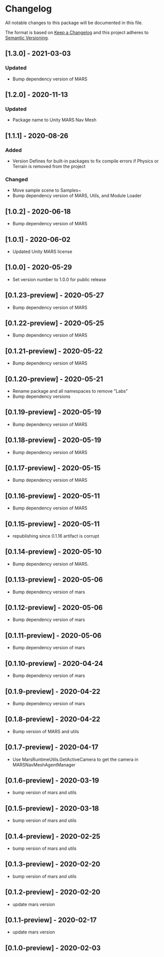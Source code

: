 # Changelog
All notable changes to this package will be documented in this file.

The format is based on [Keep a Changelog](http://keepachangelog.com/en/1.0.0/)
and this project adheres to [Semantic Versioning](http://semver.org/spec/v2.0.0.html).

## [1.3.0] - 2021-03-03
### Updated
- Bump dependency version of MARS

## [1.2.0] - 2020-11-13
### Updated
- Package name to Unity MARS Nav Mesh

## [1.1.1] - 2020-08-26
### Added
- Version Defines for built-in packages to fix compile errors if Physics or Terrain is removed from the project

### Changed
- Move sample scene to Samples~
- Bump dependency version of MARS, Utils, and Module Loader

## [1.0.2] - 2020-06-18
- Bump dependency version of MARS

## [1.0.1] - 2020-06-02
- Updated Unity MARS license

## [1.0.0] - 2020-05-29
- Set version number to 1.0.0 for public release

## [0.1.23-preview] - 2020-05-27
- Bump dependency version of MARS

## [0.1.22-preview] - 2020-05-25
- Bump dependency version of MARS

## [0.1.21-preview] - 2020-05-22
- Bump dependency version of MARS

## [0.1.20-preview] - 2020-05-21
- Rename package and all namespaces to remove "Labs"
- Bump dependency versions

## [0.1.19-preview] - 2020-05-19
- Bump dependency version of MARS

## [0.1.18-preview] - 2020-05-19
- Bump dependency version of MARS

## [0.1.17-preview] - 2020-05-15
- Bump dependency version of MARS

## [0.1.16-preview] - 2020-05-11
- Bump dependency version of MARS

## [0.1.15-preview] - 2020-05-11
- republishing since 0.1.16 artifact is corrupt

## [0.1.14-preview] - 2020-05-10
- Bump dependency version of MARS.

## [0.1.13-preview] - 2020-05-06
- Bump dependency version of mars

## [0.1.12-preview] - 2020-05-06
- Bump dependency version of mars

## [0.1.11-preview] - 2020-05-06
- Bump dependency version of mars

## [0.1.10-preview] - 2020-04-24
- Bump dependency version of mars

## [0.1.9-preview] - 2020-04-22
- Bump dependency version of mars

## [0.1.8-preview] - 2020-04-22
- Bump version of MARS and utils

## [0.1.7-preview] - 2020-04-17
- Use MarsRuntimeUtils.GetActiveCamera to get the camera in MARSNavMeshAgentManager

## [0.1.6-preview] - 2020-03-19
- bump version of mars and utils

## [0.1.5-preview] - 2020-03-18
- bump version of mars and utils

## [0.1.4-preview] - 2020-02-25
- bump version of mars and utils

## [0.1.3-preview] - 2020-02-20
- bump version of mars and utils

## [0.1.2-preview] - 2020-02-20
- update mars version

## [0.1.1-preview] - 2020-02-17
- update mars version

## [0.1.0-preview] - 2020-02-03
